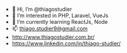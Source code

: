 - 👋 Hi, I’m @thiagostudier
- 👀 I’m interested in PHP, Laravel, VueJs
- 🌱 I’m currently learning ReactJs, Node
- 📫 thiago.studier9@gmail.com
- http://www.thiagostudier.com.br/
- https://www.linkedin.com/in/thiago-studier/
